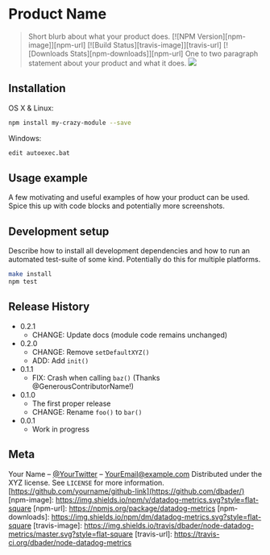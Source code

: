# Product Name
> Short blurb about what your product does.
[![NPM Version][npm-image]][npm-url]
[![Build Status][travis-image]][travis-url]
[![Downloads Stats][npm-downloads]][npm-url]
One to two paragraph statement about your product and what it does.
![](header.png)

## Installation
OS X & Linux:
```sh
npm install my-crazy-module --save
```
Windows:
```sh
edit autoexec.bat
```

## Usage example
A few motivating and useful examples of how your product can be used. Spice this up with code blocks and potentially more screenshots.

## Development setup
Describe how to install all development dependencies and how to run an automated test-suite of some kind. Potentially do this for multiple platforms.
```sh
make install
npm test
```
## Release History
* 0.2.1
    * CHANGE: Update docs (module code remains unchanged)
* 0.2.0
    * CHANGE: Remove `setDefaultXYZ()`
    * ADD: Add `init()`
* 0.1.1
    * FIX: Crash when calling `baz()` (Thanks @GenerousContributorName!)
* 0.1.0
    * The first proper release
    * CHANGE: Rename `foo()` to `bar()`
* 0.0.1
    * Work in progress

## Meta
Your Name – [@YourTwitter](https://twitter.com/dbader_org) – YourEmail@example.com
Distributed under the XYZ license. See ``LICENSE`` for more information.
[https://github.com/yourname/github-link](https://github.com/dbader/)
[npm-image]: https://img.shields.io/npm/v/datadog-metrics.svg?style=flat-square
[npm-url]: https://npmjs.org/package/datadog-metrics
[npm-downloads]: https://img.shields.io/npm/dm/datadog-metrics.svg?style=flat-square
[travis-image]: https://img.shields.io/travis/dbader/node-datadog-metrics/master.svg?style=flat-square
[travis-url]: https://travis-ci.org/dbader/node-datadog-metrics
